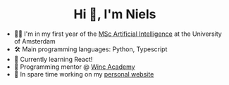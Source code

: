 <h1 align="center">Hi 👋, I'm Niels</h1>

- 👨‍🎓 I'm in my first year of the [MSc Artificial Intelligence](https://www.uva.nl/en/programmes/masters/artificial-intelligence/artificial-intelligence.html?origin=5BOaRAofTjCccATraJp2XA) at the University of Amsterdam
- 🛠️ Main programming languages: Python, Typescript
- 🌱 Currently learning React!
- 💼 Programming mentor @ [Winc Academy](https://www.wincacademy.com/#)
- 🚀 In spare time working on my [personal website](https://nsombekke.nl)
